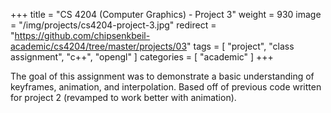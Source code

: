 +++
title = "CS 4204 (Computer Graphics) - Project 3"
weight = 930
image = "/img/projects/cs4204-project-3.jpg"
redirect = "https://github.com/chipsenkbeil-academic/cs4204/tree/master/projects/03"
tags = [ "project", "class assignment", "c++", "opengl" ]
categories = [ "academic" ]
+++

The goal of this assignment was to demonstrate a basic understanding of
keyframes, animation, and interpolation. Based off of previous code written for
project 2 (revamped to work better with animation).

